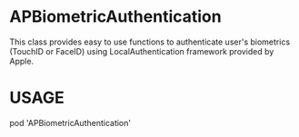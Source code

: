 # APBiometricAuthentication
This class provides easy to use functions to authenticate user's biometrics (TouchID or FaceID) using LocalAuthentication framework provided by Apple.

# USAGE
pod 'APBiometricAuthentication'
